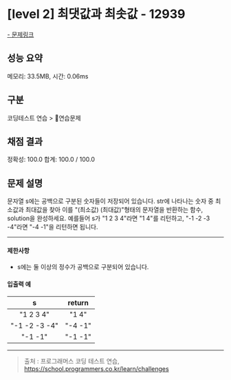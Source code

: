 # [level 2] 최댓값과 최솟값 - 12939

<a href="https://school.programmers.co.kr/learn/courses/30/lessons/12939">- 문제링크</a>

## 성능 요약

메모리: 33.5MB, 시간: 0.06ms

## 구분

코딩테스트 연습 > 연습문제

## 채점 결과

정확성: 100.0
합계: 100.0 / 100.0

## 문제 설명

문자열 s에는 공백으로 구분된 숫자들이 저장되어 있습니다. str에 나타나는 숫자 중 최소값과 최대값을 찾아 이를 "(최소값) (최대값)"형태의 문자열을 반환하는 함수, solution을 완성하세요.
예를들어 s가 "1 2 3 4"라면 "1 4"를 리턴하고, "-1 -2 -3 -4"라면 "-4 -1"을 리턴하면 됩니다.

---

#### 제한사항

- s에는 둘 이상의 정수가 공백으로 구분되어 있습니다.

#### 입출력 예

|     **s**     | **return** |
| :-----------: | :--------: |
|   "1 2 3 4"   |   "1 4"    |
| "-1 -2 -3 -4" |  "-4 -1"   |
|    "-1 -1"    |  "-1 -1"   |

---

> 출처 : 프로그래머스 코딩 테스트 연습, <https://school.programmers.co.kr/learn/challenges>

